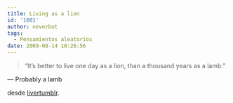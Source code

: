 ```yaml
---
title: Living as a lion
id: '1601'
author: neverbot
tags:
  - Pensamientos aleatorios
date: 2009-08-14 10:26:56
---
```


> “It’s better to live one day as a lion, than a thousand years as a lamb.”

— Probably a lamb

desde [livertumblr](http://livercake.tumblr.com/).